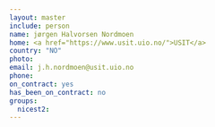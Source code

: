 ```yaml
---
layout: master
include: person
name: jørgen Halvorsen Nordmoen
home: <a href="https://www.usit.uio.no/">USIT</a>
country: "NO"
photo:
email: j.h.nordmoen@usit.uio.no
phone:
on_contract: yes
has_been_on_contract: no
groups:
  nicest2:
---
```

